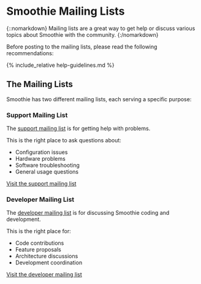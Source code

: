 
# Smoothie Mailing Lists

{::nomarkdown}
<sl-alert variant="primary" open>
  <sl-icon slot="icon" name="envelope"></sl-icon>
  Mailing lists are a great way to get help or discuss various topics about Smoothie with the community.
</sl-alert>
{:/nomarkdown}

Before posting to the mailing lists, please read the following recommendations:

{% include_relative help-guidelines.md %}

## The Mailing Lists

Smoothie has two different mailing lists, each serving a specific purpose:

### Support Mailing List

The [support mailing list](http://groups.google.com/group/smoothieware-support) is for getting help with problems.

This is the right place to ask questions about:

- Configuration issues
- Hardware problems
- Software troubleshooting
- General usage questions

[Visit the support mailing list](http://groups.google.com/group/smoothieware-support)

### Developer Mailing List

The [developer mailing list](http://groups.google.com/group/smoothie-dev) is for discussing Smoothie coding and development.

This is the right place for:

- Code contributions
- Feature proposals
- Architecture discussions
- Development coordination

[Visit the developer mailing list](http://groups.google.com/group/smoothie-dev)

